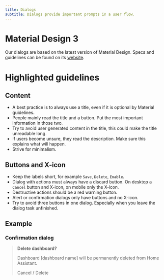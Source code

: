 ```yaml
---
title: Dialogs
subtitle: Dialogs provide important prompts in a user flow.
---
```


# Material Design 3

Our dialogs are based on the latest version of Material Design. Specs and guidelines can be found on its [website](https://m3.material.io/components/dialogs/overview). 

# Highlighted guidelines

## Content
* A best practice is to always use a title, even if it is optional by Material guidelines.
* People mainly read the title and a button. Put the most important information in those two.
* Try to avoid user generated content in the title, this could make the title unreadable long.
* If users become unsure, they read the description. Make sure this explains what will happen.
* Strive for minimalism.

## Buttons and X-icon
* Keep the labels short, for example `Save`, `Delete`, `Enable`.
* Dialog with actions must always have a discard button. On desktop a `Cancel` button and X-icon, on mobile only the X-icon.
* Destructive actions should be a red warning button.
* Alert or confirmation dialogs only have buttons and no X-icon.
* Try to avoid three buttons in one dialog. Especially when you leave the dialog task unfinished.

## Example
### Confirmation dialog
> **Delete dashboard?**
> 
> Dashboard [dashboard name] will be permanently deleted from Home Assistant.
> 
> Cancel / Delete
